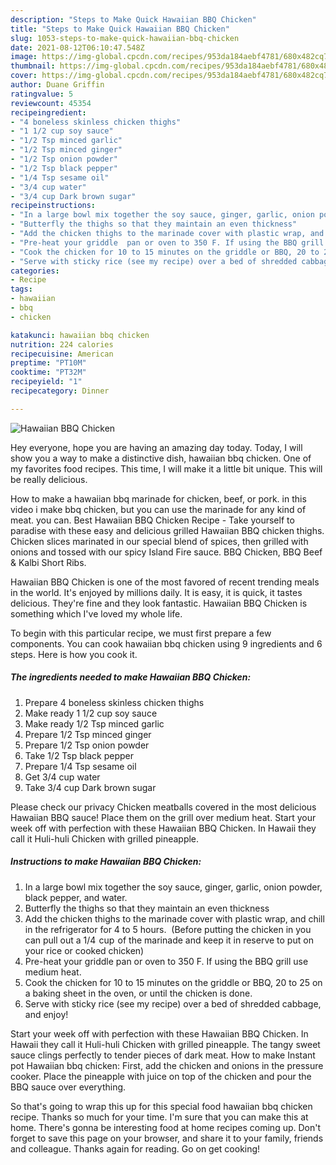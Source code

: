 ```yaml
---
description: "Steps to Make Quick Hawaiian BBQ Chicken"
title: "Steps to Make Quick Hawaiian BBQ Chicken"
slug: 1053-steps-to-make-quick-hawaiian-bbq-chicken
date: 2021-08-12T06:10:47.548Z
image: https://img-global.cpcdn.com/recipes/953da184aebf4781/680x482cq70/hawaiian-bbq-chicken-recipe-main-photo.jpg
thumbnail: https://img-global.cpcdn.com/recipes/953da184aebf4781/680x482cq70/hawaiian-bbq-chicken-recipe-main-photo.jpg
cover: https://img-global.cpcdn.com/recipes/953da184aebf4781/680x482cq70/hawaiian-bbq-chicken-recipe-main-photo.jpg
author: Duane Griffin
ratingvalue: 5
reviewcount: 45354
recipeingredient:
- "4 boneless skinless chicken thighs"
- "1 1/2 cup soy sauce"
- "1/2 Tsp minced garlic"
- "1/2 Tsp minced ginger"
- "1/2 Tsp onion powder"
- "1/2 Tsp black pepper"
- "1/4 Tsp sesame oil"
- "3/4 cup water"
- "3/4 cup Dark brown sugar"
recipeinstructions:
- "In a large bowl mix together the soy sauce, ginger, garlic, onion powder, black pepper, and water."
- "Butterfly the thighs so that they maintain an even thickness"
- "Add the chicken thighs to the marinade cover with plastic wrap, and chill in the refrigerator for 4 to 5 hours.  (Before putting the chicken in you can pull out a 1/4  cup   of the marinade and keep it in reserve to put on your rice or cooked chicken)"
- "Pre-heat your griddle  pan or oven to 350 F. If using the BBQ grill use medium heat."
- "Cook the chicken for 10 to 15 minutes on the griddle or BBQ, 20 to 25 on a baking sheet in the oven,  or until the chicken is done."
- "Serve with sticky rice (see my recipe) over a bed of shredded cabbage, and enjoy!"
categories:
- Recipe
tags:
- hawaiian
- bbq
- chicken

katakunci: hawaiian bbq chicken 
nutrition: 224 calories
recipecuisine: American
preptime: "PT10M"
cooktime: "PT32M"
recipeyield: "1"
recipecategory: Dinner

---
```



![Hawaiian BBQ Chicken](https://img-global.cpcdn.com/recipes/953da184aebf4781/680x482cq70/hawaiian-bbq-chicken-recipe-main-photo.jpg)

Hey everyone, hope you are having an amazing day today. Today, I will show you a way to make a distinctive dish, hawaiian bbq chicken. One of my favorites food recipes. This time, I will make it a little bit unique. This will be really delicious.

How to make a hawaiian bbq marinade for chicken, beef, or pork. in this video i make bbq chicken, but you can use the marinade for any kind of meat. you can. Best Hawaiian BBQ Chicken Recipe - Take yourself to paradise with these easy and delicious grilled Hawaiian BBQ chicken thighs. Chicken slices marinated in our special blend of spices, then grilled with onions and tossed with our spicy Island Fire sauce. BBQ Chicken, BBQ Beef &amp; Kalbi Short Ribs.

Hawaiian BBQ Chicken is one of the most favored of recent trending meals in the world. It's enjoyed by millions daily. It is easy, it is quick, it tastes delicious. They're fine and they look fantastic. Hawaiian BBQ Chicken is something which I've loved my whole life.


To begin with this particular recipe, we must first prepare a few components. You can cook hawaiian bbq chicken using 9 ingredients and 6 steps. Here is how you cook it.

<!--inarticleads1-->

##### The ingredients needed to make Hawaiian BBQ Chicken:

1. Prepare 4 boneless skinless chicken thighs
1. Make ready 1 1/2 cup soy sauce
1. Make ready 1/2 Tsp minced garlic
1. Prepare 1/2 Tsp minced ginger
1. Prepare 1/2 Tsp onion powder
1. Take 1/2 Tsp black pepper
1. Prepare 1/4 Tsp sesame oil
1. Get 3/4 cup water
1. Take 3/4 cup Dark brown sugar


Please check our privacy Chicken meatballs covered in the most delicious Hawaiian BBQ sauce! Place them on the grill over medium heat. Start your week off with perfection with these Hawaiian BBQ Chicken. In Hawaii they call it Huli-huli Chicken with grilled pineapple. 

<!--inarticleads2-->

##### Instructions to make Hawaiian BBQ Chicken:

1. In a large bowl mix together the soy sauce, ginger, garlic, onion powder, black pepper, and water.
1. Butterfly the thighs so that they maintain an even thickness
1. Add the chicken thighs to the marinade cover with plastic wrap, and chill in the refrigerator for 4 to 5 hours.  (Before putting the chicken in you can pull out a 1/4  cup   of the marinade and keep it in reserve to put on your rice or cooked chicken)
1. Pre-heat your griddle  pan or oven to 350 F. If using the BBQ grill use medium heat.
1. Cook the chicken for 10 to 15 minutes on the griddle or BBQ, 20 to 25 on a baking sheet in the oven,  or until the chicken is done.
1. Serve with sticky rice (see my recipe) over a bed of shredded cabbage, and enjoy!


Start your week off with perfection with these Hawaiian BBQ Chicken. In Hawaii they call it Huli-huli Chicken with grilled pineapple. The tangy sweet sauce clings perfectly to tender pieces of dark meat. How to make Instant pot Hawaiian bbq chicken: First, add the chicken and onions in the pressure cooker. Place the pineapple with juice on top of the chicken and pour the BBQ sauce over everything. 

So that's going to wrap this up for this special food hawaiian bbq chicken recipe. Thanks so much for your time. I'm sure that you can make this at home. There's gonna be interesting food at home recipes coming up. Don't forget to save this page on your browser, and share it to your family, friends and colleague. Thanks again for reading. Go on get cooking!
